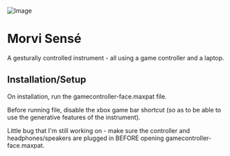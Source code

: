 ![Image](https://imgur.com/a/lU5sKHK)
# Morvi Sensé

A gesturally controlled instrument - all using a game controller and a laptop. 


## Installation/Setup

On installation, run the gamecontroller-face.maxpat file. 

Before running file, disable the xbox game bar shortcut (so as to be able to use the generative features of the instrument).

Little bug that I'm still working on - make sure the controller and headphones/speakers are plugged in BEFORE opening gamecontroller-face.maxpat. 


    

